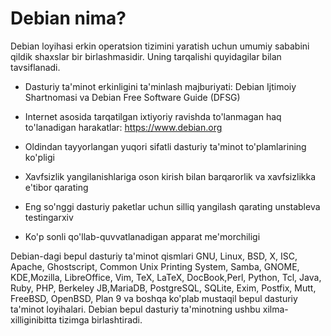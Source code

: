 # Debian nima?

Debian loyihasi erkin operatsion tizimini yaratish uchun umumiy sababini qildik
shaxslar bir birlashmasidir. Uning tarqalishi quyidagilar bilan tavsiflanadi.

-   Dasturiy ta'minot erkinligini ta'minlash majburiyati: Debian Ijtimoiy
    Shartnomasi va Debian Free Software Guide (DFSG)

-   Internet asosida tarqatilgan ixtiyoriy ravishda to'lanmagan haq to'lanadigan
    harakatlar: https://www.debian.org

-   Oldindan tayyorlangan yuqori sifatli dasturiy ta'minot to'plamlarining
    ko'pligi

-   Xavfsizlik yangilanishlariga oson kirish bilan barqarorlik va xavfsizlikka
    e'tibor qarating

-   Eng so'nggi dasturiy paketlar uchun silliq yangilash qarating unstableva
    testingarxiv

-   Ko'p sonli qo'llab-quvvatlanadigan apparat me'morchiligi

Debian-dagi bepul dasturiy ta'minot qismlari GNU, Linux, BSD, X, ISC, Apache,
Ghostscript, Common Unix Printing System, Samba, GNOME, KDE,Mozilla,
LibreOffice, Vim, TeX, LaTeX, DocBook,Perl, Python, Tcl, Java, Ruby, PHP,
Berkeley JB,MariaDB, PostgreSQL, SQLite, Exim, Postfix, Mutt, FreeBSD, OpenBSD,
Plan 9 va boshqa ko'plab mustaqil bepul dasturiy ta'minot loyihalari. Debian
bepul dasturiy ta'minotning ushbu xilma-xilliginibitta tizimga birlashtiradi.

